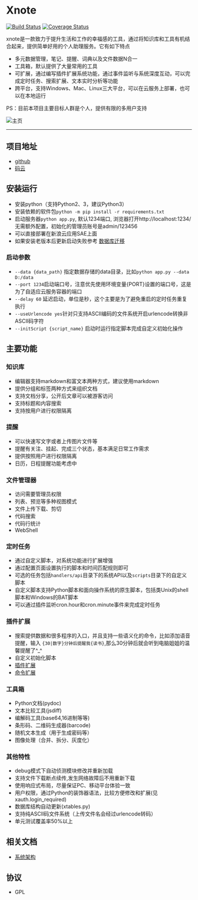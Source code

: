# Xnote

[![Build Status](https://travis-ci.org/xupingmao/xnote.svg?branch=master)](https://travis-ci.org/xupingmao/xnote)
[![Coverage Status](https://coveralls.io/repos/github/xupingmao/xnote/badge.svg?branch=master)](https://coveralls.io/github/xupingmao/xnote?branch=master)

xnote是一款致力于提升生活和工作的幸福感的工具，通过将知识库和工具有机结合起来，提供简单好用的个人助理服务。它有如下特点

- 多元数据管理，笔记、提醒、词典以及文件数据N合一
- 工具箱，默认提供了大量常用的工具
- 可扩展，通过编写插件扩展系统功能，通过事件监听与系统深度互动，可以完成定时任务、搜索扩展、文本实时分析等功能
- 跨平台，支持Windows、Mac、Linux三大平台，可以在云服务上部署，也可以在本地运行


PS：目前本项目主要目标人群是个人，提供有限的多用户支持

![主页](https://git.oschina.net/xupingmao/xnote/raw/master/screenshots/xnote_v2.1_home.png)

-----
## 项目地址
- [github](https://github.com/xupingmao/xnote)
- [码云](https://gitee.com/xupingmao/xnote)


## 安装运行
- 安装python（支持Python2、3，建议Python3）
- 安装依赖的软件包```python -m pip install -r requirements.txt```
- 启动服务器`python app.py`, 默认1234端口, 浏览器打开http://localhost:1234/ 无需额外配置，初始化的管理员账号是admin/123456
- 可以直接部署在新浪云应用SAE上面
- 如果安装老版本后更新启动失败参考 [数据库迁移](./docs/db_migrate.md)

### 启动参数
- `--data {data_path}` 指定数据存储的data目录，比如`python app.py --data D:/data`
- `--port 1234`启动端口号，注意优先使用环境变量{PORT}设置的端口号，这是为了自适应云服务容器的端口
- `--delay 60` 延迟启动，单位是秒，这个主要是为了避免重启的定时任务重复执行
- `--useUrlencode yes`针对只支持ASCII编码的文件系统开启urlencode转换非ASCII码字符
- `--initScript {script_name}` 启动时运行指定脚本完成自定义初始化操作

## 主要功能

### 知识库
- 编辑器支持markdown和富文本两种方式，建议使用markdown
- 提供分组和标签两种方式来组织文档
- 支持文档分享，公开后文章可以被游客访问
- 支持标题和内容搜索
- 支持按用户进行权限隔离

### 提醒
- 可以快速写文字或者上传图片文件等
- 提醒有关注、挂起、完成三个状态，基本满足日常工作需求
- 提供按照用户进行权限隔离
- 日历，日程提醒功能考虑中

### 文件管理器
- 访问需要管理员权限
- 列表、预览等多种视图模式
- 文件上传下载、剪切
- 代码搜索
- 代码行统计
- WebShell

### 定时任务
- 通过自定义脚本，对系统功能进行扩展增强
- 通过配置页面设置执行的脚本和时间匹配规则即可
- 可选的任务包括`handlers/api`目录下的系统API以及`scripts`目录下的自定义脚本
- 自定义脚本支持Python脚本和面向操作系统的原生脚本，包括类Unix的shell脚本和Windows的BAT脚本
- 可以通过插件监听cron.hour和cron.minute事件来完成定时任务

### 插件扩展

- 搜索提供数据和很多程序的入口，并且支持一些语义化的命令，比如添加语音提醒，输入 `{30|数字}分钟后提醒我{读书}`,那么30分钟后就会听到电脑姐姐的温馨提醒了^\_^
- 自定义初始化脚本
- [插件扩展](./docs/plugins.md)
- [命令扩展](./docs/commands.md)

 
### 工具箱
- Python文档(pydoc)
- 文本比较工具(jsdiff)
- 编解码工具(base64,16进制等等)
- 条形码、二维码生成器(barcode)
- 随机文本生成（用于生成密码等）
- 图像处理（合并、拆分、灰度化）

### 其他特性
- debug模式下自动侦测模块修改并重新加载
- 支持文件下载断点续传,发生网络故障后不用重新下载
- 使用响应式布局，尽量保证PC、移动平台体验一致
- 用户权限，通过Python的装饰器语法，比较方便修改和扩展(见xauth.login\_required)
- 数据库结构自动更新(xtables.py)
- 支持纯ASCII码文件系统（上传文件名会经过urlencode转码）
- 单元测试覆盖率50%以上

## 相关文档
- [系统架构](./docs/architecture.md)

## 协议

- GPL

